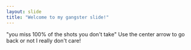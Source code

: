 ```yaml
---
layout: slide
title: "Welcome to my gangster slide!"
---
```

"you miss 100% of the shots you don't take"
Use the center arrow to go back or not I really don't care!
